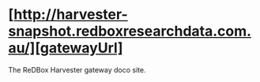 [http://harvester-snapshot.redboxresearchdata.com.au/][gatewayUrl]
==========================

The ReDBox Harvester gateway doco site.

[gatewayUrl]: http://harvester-snapshot.redboxresearchdata.com.au/ "Gateway URL"